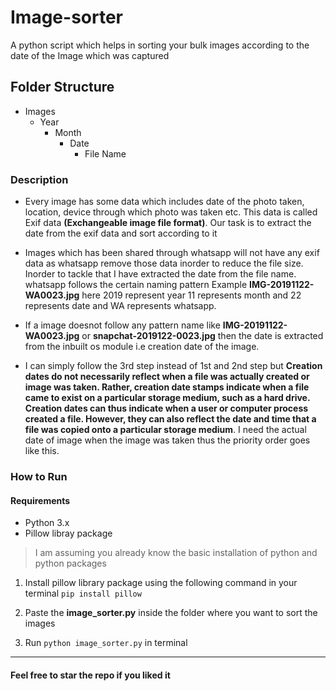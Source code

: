 # Image-sorter
A python script which helps in sorting your bulk images according to the date of the Image which was captured

## Folder Structure
- Images
	- Year
		- Month
			- Date
				- File Name


### Description

- Every image has some data which includes date of the photo taken, location, device through which photo was taken etc. This data is called Exif data **(Exchangeable image file format)**. Our task is to extract the date from the exif data and sort according to it

- Images which has been shared through whatsapp will not have any exif data as whatsapp remove those data inorder to reduce the file size. Inorder to tackle that I have extracted the date from the file name. whatsapp follows the certain naming pattern Example **IMG-20191122-WA0023.jpg** here 2019 represent year 11 represents month and 22 represents date and WA represents whatsapp.

- If a image doesnot follow any pattern name like **IMG-20191122-WA0023.jpg** or **snapchat-2019122-0023.jpg** then the date is extracted from the inbuilt os module i.e creation date of the image.

- I can simply follow the 3rd step instead of 1st and 2nd step but **Creation dates do not necessarily reflect when a file was actually created or image was taken. Rather, creation date stamps indicate when a file came to exist on a particular storage medium, such as a hard drive. Creation dates can thus indicate when a user or computer process created a file. However, they can also reflect the date and time that a file was copied onto a particular storage medium**. I need the actual date of image when the image was taken thus the priority order goes like this.

### How to Run
#### Requirements
- Python 3.x
- Pillow libray package

> I am assuming you already know the basic installation of python and python packages

1. Install pillow library package using the following command in your terminal
`pip install pillow`

2. Paste the **image_sorter.py** inside the folder where you want to sort the images

3. Run `python image_sorter.py` in terminal


------------


#### Feel free to star the repo if you liked it 


